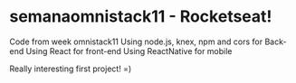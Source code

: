 # semanaomnistack11 - Rocketseat!
Code from week omnistack11
Using node.js, knex, npm and cors for Back-end
Using React for front-end
Using ReactNative for mobile

Really interesting first project! =)
